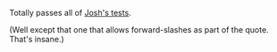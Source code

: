 Totally passes all of [Josh's tests](https://github.com/JoshCheek/legit-quotes).

(Well except that one that allows forward-slashes as part of the quote. That's insane.)
